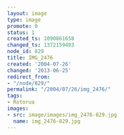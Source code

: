 ```yaml
---
layout: image
type: image
promote: 0
status: 1
created_ts: 1090861658
changed_ts: 1372159403
node_id: 829
title: IMG_2476
created: '2004-07-26'
changed: '2013-06-25'
redirect_from:
- "/node/829/"
permalink: "/2004/07/26/img_2476/"
tags:
- Rotorua
images:
- src: image/images/img_2476-829.jpg
  name: img_2476-829.jpg
---
```


